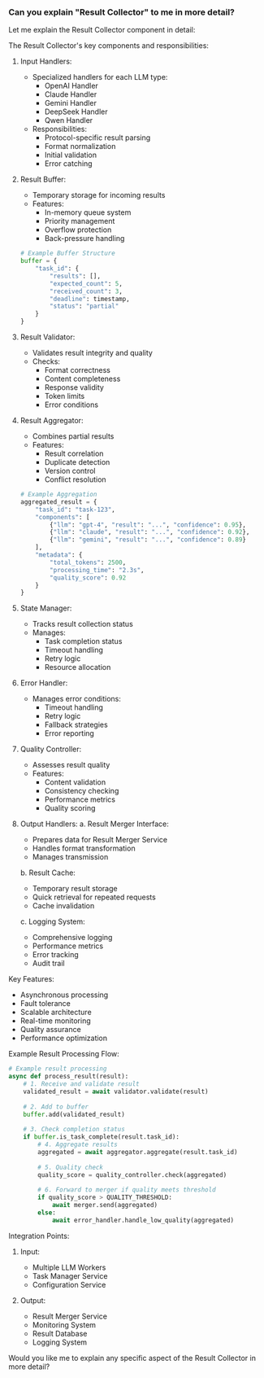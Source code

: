 ### Can you explain "Result Collector" to me in more detail?
 
Let me explain the Result Collector component in detail:



The Result Collector's key components and responsibilities:

1. Input Handlers:
   - Specialized handlers for each LLM type:
     * OpenAI Handler
     * Claude Handler
     * Gemini Handler
     * DeepSeek Handler
     * Qwen Handler
   - Responsibilities:
     * Protocol-specific result parsing
     * Format normalization
     * Initial validation
     * Error catching

2. Result Buffer:
   - Temporary storage for incoming results
   - Features:
     * In-memory queue system
     * Priority management
     * Overflow protection
     * Back-pressure handling
   ```python
   # Example Buffer Structure
   buffer = {
       "task_id": {
           "results": [],
           "expected_count": 5,
           "received_count": 3,
           "deadline": timestamp,
           "status": "partial"
       }
   }
   ```

3. Result Validator:
   - Validates result integrity and quality
   - Checks:
     * Format correctness
     * Content completeness
     * Response validity
     * Token limits
     * Error conditions

4. Result Aggregator:
   - Combines partial results
   - Features:
     * Result correlation
     * Duplicate detection
     * Version control
     * Conflict resolution
   ```python
   # Example Aggregation
   aggregated_result = {
       "task_id": "task-123",
       "components": [
           {"llm": "gpt-4", "result": "...", "confidence": 0.95},
           {"llm": "claude", "result": "...", "confidence": 0.92},
           {"llm": "gemini", "result": "...", "confidence": 0.89}
       ],
       "metadata": {
           "total_tokens": 2500,
           "processing_time": "2.3s",
           "quality_score": 0.92
       }
   }
   ```

5. State Manager:
   - Tracks result collection status
   - Manages:
     * Task completion status
     * Timeout handling
     * Retry logic
     * Resource allocation

6. Error Handler:
   - Manages error conditions:
     * Timeout handling
     * Retry logic
     * Fallback strategies
     * Error reporting

7. Quality Controller:
   - Assesses result quality
   - Features:
     * Content validation
     * Consistency checking
     * Performance metrics
     * Quality scoring

8. Output Handlers:
   a. Result Merger Interface:
      - Prepares data for Result Merger Service
      - Handles format transformation
      - Manages transmission
   
   b. Result Cache:
      - Temporary result storage
      - Quick retrieval for repeated requests
      - Cache invalidation
   
   c. Logging System:
      - Comprehensive logging
      - Performance metrics
      - Error tracking
      - Audit trail

Key Features:
- Asynchronous processing
- Fault tolerance
- Scalable architecture
- Real-time monitoring
- Quality assurance
- Performance optimization

Example Result Processing Flow:
```python
# Example result processing
async def process_result(result):
    # 1. Receive and validate result
    validated_result = await validator.validate(result)
    
    # 2. Add to buffer
    buffer.add(validated_result)
    
    # 3. Check completion status
    if buffer.is_task_complete(result.task_id):
        # 4. Aggregate results
        aggregated = await aggregator.aggregate(result.task_id)
        
        # 5. Quality check
        quality_score = quality_controller.check(aggregated)
        
        # 6. Forward to merger if quality meets threshold
        if quality_score > QUALITY_THRESHOLD:
            await merger.send(aggregated)
        else:
            await error_handler.handle_low_quality(aggregated)
```

Integration Points:
1. Input:
   - Multiple LLM Workers
   - Task Manager Service
   - Configuration Service

2. Output:
   - Result Merger Service
   - Monitoring System
   - Result Database
   - Logging System

Would you like me to explain any specific aspect of the Result Collector in more detail?